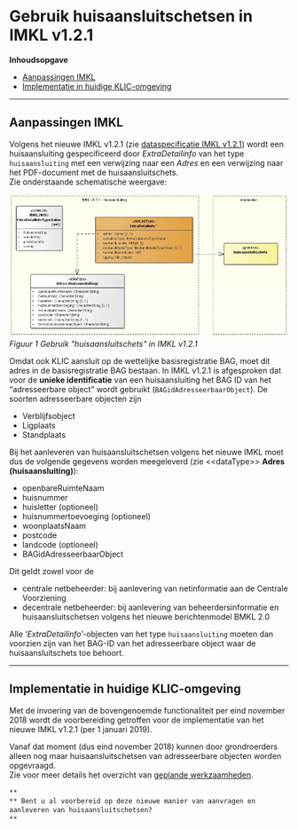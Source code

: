 ﻿# Gebruik huisaansluitschetsen in IMKL v1.2.1

**Inhoudsopgave**

- [Aanpassingen IMKL](#aanpassingen-imkl)
- [Implementatie in huidige KLIC-omgeving](#implementatie-in-huidige-klic-omgeving)

---------------------------------------------------------
## Aanpassingen IMKL

Volgens het nieuwe IMKL v1.2.1 (zie [dataspecificatie IMKL v1.2.1](http://register.geostandaarden.nl/informatiemodel/imkl2015/1.2.1/IMKL2015_Dataspecificatie_1.2.1.pdf)) wordt een huisaansluiting gespecificeerd door _ExtraDetailinfo_ van het type `huisaansluiting` met een verwijzing naar een _Adres_ en een verwijzing naar het PDF-document met de huisaansluitschets.  \
Zie onderstaande schematische weergave:

![ExtraDetailInfo-huisaansluiting](images/IMKLv1-2-1-Huisaansluitschets.jpg "IMKL v1.2.1. Huisaansluitschets")
_Figuur 1 Gebruik "huisaansluitschets" in IMKL v1.2.1_

Omdat ook KLIC aansluit op de wettelijke basisregistratie BAG, moet dit adres in de basisregistratie BAG bestaan.
In IMKL v1.2.1 is afgesproken dat voor de **unieke identificatie** van een huisaansluiting het BAG ID van het “adresseerbare object” wordt gebruikt (`BAGidAdresseerbaarObject`).
De soorten adresseerbare objecten zijn
-	Verblijfsobject
-	Ligplaats
-	Standplaats

Bij het aanleveren van huisaansluitschetsen volgens het nieuwe IMKL moet dus de volgende gegevens worden meegeleverd (zie \<\<dataType\>\> **Adres (huisaansluiting)**):
-	openbareRuimteNaam
-	huisnummer
-	huisletter (optioneel)
-	huisnummertoevoeging (optioneel)
-	woonplaatsNaam
-	postcode
-	landcode (optioneel)
-	BAGidAdresseerbaarObject

Dit geldt zowel voor de
-	centrale netbeheerder: bij aanlevering van netinformatie aan de Centrale Voorziening
-	decentrale netbeheerder: bij aanlevering van beheerdersinformatie en huisaansluitschetsen volgens het nieuwe berichtenmodel BMKL 2.0

Alle ‘_ExtraDetailinfo_’-objecten van het type `huisaansluiting` moeten dan voorzien zijn van het BAG-ID van het adresseerbare object waar de huisaansluitschets toe behoort.

---------------------------------------------------------
## Implementatie in huidige KLIC-omgeving

Met de invoering van de bovengenoemde functionaliteit per eind november 2018 wordt de voorbereiding getroffen voor de implementatie van het nieuwe IMKL v1.2.1 (per 1 januari 2019).

Vanaf dat moment (dus eind november 2018) kunnen door grondroerders alleen nog maar huisaansluitschetsen van adresseerbare objecten worden opgevraagd.  \
Zie voor meer details het overzicht van [geplande werkzaamheden](../KLIC%20-%20Geplande%20werkzaamheden.md).

	**
	** Bent u al voorbereid op deze nieuwe manier van aanvragen en aanleveren van huisaansluitschetsen?
	**